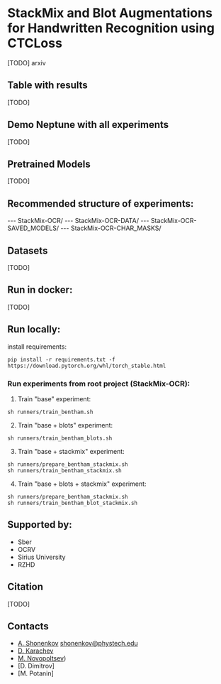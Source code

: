 # StackMix and Blot Augmentations for Handwritten Recognition using CTCLoss

[TODO] arxiv 

## Table with results

[TODO] 

## Demo Neptune with all experiments

[TODO]

## Pretrained Models

[TODO] 

## Recommended structure of experiments:

--- StackMix-OCR/
--- StackMix-OCR-DATA/
--- StackMix-OCR-SAVED_MODELS/
--- StackMix-OCR-CHAR_MASKS/


## Datasets

[TODO] 


## Run in docker:

[TODO] 

## Run locally:

install requirements:
```
pip install -r requirements.txt -f https://download.pytorch.org/whl/torch_stable.html
```

### Run experiments from root project (StackMix-OCR):

1. Train "base" experiment:
```
sh runners/train_bentham.sh
```

2. Train "base + blots" experiment:
```
sh runners/train_bentham_blots.sh
```

3. Train "base + stackmix" experiment:
```
sh runners/prepare_bentham_stackmix.sh
sh runners/train_bentham_stackmix.sh
```

4. Train "base + blots + stackmix" experiment:
```
sh runners/prepare_bentham_stackmix.sh
sh runners/train_bentham_blot_stackmix.sh
```


## Supported by:

- Sber
- OCRV
- Sirius University
- RZHD


## Citation

[TODO]


## Contacts

- [A. Shonenkov](https://www.kaggle.com/shonenkov) shonenkov@phystech.edu
- [D. Karachev](https://github.com/thedenk/)
- [M. Novopoltsev](https://github.com/maximazzik))
- [D. Dimitrov]
- [M. Potanin]
